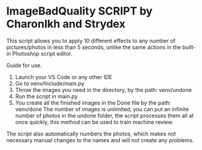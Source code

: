 # ImageBadQuality SCRIPT by CharonIkh and Strydex
This script allows you to apply 10 different effects to any number of pictures/photos in less than 5 seconds, unlike the same actions in the built-in Photoshop script editor.


Guide for use.

1) Launch your VS Code or any other IDE 
2) Go to venv/Include/main.py 
3) Throw the images you need in the directory, by the path: venv/undone 
4) Run the script in main.py
5) You create all the finished images in the Done file by the path: venv/done The number of images is unlimited, you can put an infinite number of photos in the undone folder, the script processes them all at once quickly, this method can be used to train machine review.

The script also automatically numbers the photos, which makes not necessary manual changes to the names and will not create any problems.

